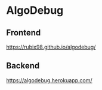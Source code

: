 # AlgoDebug

## Frontend
https://rubix98.github.io/algodebug/

## Backend
https://algodebug.herokuapp.com/
